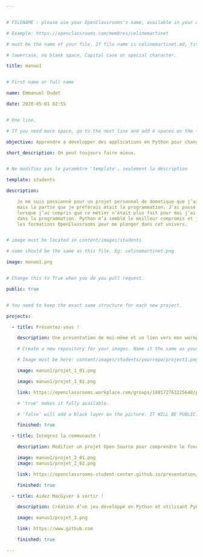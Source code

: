 ```yaml
---


# FILENAME : please use your OpenClassrooms's name, available in your url.

# Example: https://openclassrooms.com/membres/celinemartinet

# must be the name of your file. If file name is celinemartinet.md, title is celinemartinet.

# lowercase, no blank space, Capital case or special character.

title: manuo1


# First name or full name

name: Emmanuel Oudot

date: 2020-05-01 02:55


# One line.

# If you need more space, go to the next line and add 4 spaces on the left, as in 'description'.

objective: Apprendre à développer des applications en Python pour changer de métier

short_description: On peut toujours faire mieux.


# Ne modifiez pas le paramètre 'template', seulement la description

template: students

description:

    Je me suis passionné pour un projet personnel de domotique que j’ai créé avec des cartes Arduino,
    mais la partie que je préférais était la programmation. J’ai passé 20 ans à vendre des lunettes et
    lorsque j’ai compris que ce métier n’était plus fait pour moi j’ai cherché une formation polyvalente
    dans la programmation. Python m’a semblé le meilleur compromis et je suis très content d’avoir trouvé
    les formations OpenClassrooms pour me plonger dans cet univers.


# image must be located in content/images/students

# name should be the same as this file. Eg: celinemartinet.png

image: manuo1.png


# Change this to True when you do you pull request.

public: true


# You need to keep the exact same structure for each new project.

projects:

  - title: Présentez-vous !

    description: Une présentation de moi-même et un lien vers mon workplace.

    # Create a new repository for your images. Name it the same as your nickname and profile picture.

    # Image must be here: content/images/students/yourrepo/project1.png

    image: manuo1/projet_1_01.png

    image: manuo1/projet_1_02.png

    link: https://openclassrooms.workplace.com/groups/108172763225648/permalink/537233846986202/

    # 'true' makes it fully available.

    # 'false' will add a black layer on the picture. IT WILL BE PUBLIC!

    finished: true

  - title: Intégrez la communauté !

    description: Modifier un projet Open Source pour comprendre le fonctionnement de Git, de Github et des pull requests.

    image: manuo1/projet_2_01.png
    image: manuo1/projet_2_02.png

    link: https://openclassrooms-student-center.github.io/presentation/students/manuo1.html

    finished: true

  - title: Aidez MacGyver à sortir !

    description: Création d’un jeu développé en Python et utilisant PyGame.

    image: manuo1/projet_3.png

    link: https://www.github.com

    finished: true

---
```

